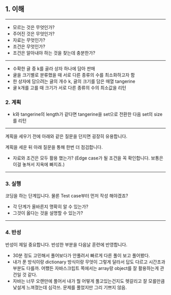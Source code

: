## 1. 이해

---
- 모르는 것은 무엇인가?
- 주어진 것은 무엇인가?
- 자료는 무엇인가?
- 조건은 무엇인가?
- 조건은 알아내야 하는 것을 찾는데 충분한가?
---
- 수확한 귤 중 k를 골라 상자 하나에 담아 판매
- 귤을 크기별로 분류했을 때 서로 다른 종류의 수를 최소화하고자 함
- 한 상자에 담으려는 귤의 개수 k, 귤의 크기를 담은 매열 tangerine
- 귤 k개를 고를 때 크기가 서로 다른 종류의 수의 최소값을 리턴

### 2. 계획
- k와 tangerine의 length가 같다면 tangerine을 set으로 전환한 다음 set의 size를 리턴

---
계획을 세우기 전에 아래와 같은 질문을 던지면 굉장히 유용합니다.

계획을 세운 뒤 아래 질문을 통해 한번 더 점검합니다.

- 자료와 조건은 모두 활용 했는가? (Edge case가 될 조건을 꼭 확인합니다. 보통은 이걸 놓쳐서 지옥에 빠지죠.)
---

### 3. 실행

코딩을 하는 단계입니다. 물론 Test case부터 먼저 작성 해야겠죠?

- 각 단계가 올바른지 명확히 알 수 있는가?
- 그것이 옳다는 것을 설명할 수 있는가?

---

### 4. 반성

반성이 제일 중요합니다. 반성한 부분을 다음날 훈련에 반영합니다.
- 30분 정도 고민해서 풀어보다가 안풀려서 빠르게 다른 풀이 보고 풀어봤다.
- 내가 푼 방식이랑 dictionary 방식이랑 무엇이 그렇게 달라서 답도 다르고 시간초과 부분도 다를까. 어쨌든 자바스크립트 쪽에서는 array랑 object를 잘 활용하는게 관건일 것 같다.
- 자바는 너무 오랜만에 풀어서 내가 뭘 어떻게 풀고있는건지도 헷갈리고 잘 모를만큼 낯설게 느껴졌는데 심각쓰. 문제를 풀었지만 그리 기쁘지 않음.
